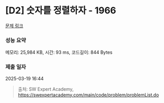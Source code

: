 # [D2] 숫자를 정렬하자 - 1966 

[문제 링크](https://swexpertacademy.com/main/code/problem/problemDetail.do?contestProbId=AV5PrmyKAWEDFAUq) 

### 성능 요약

메모리: 25,984 KB, 시간: 93 ms, 코드길이: 844 Bytes

### 제출 일자

2025-03-19 16:44



> 출처: SW Expert Academy, https://swexpertacademy.com/main/code/problem/problemList.do